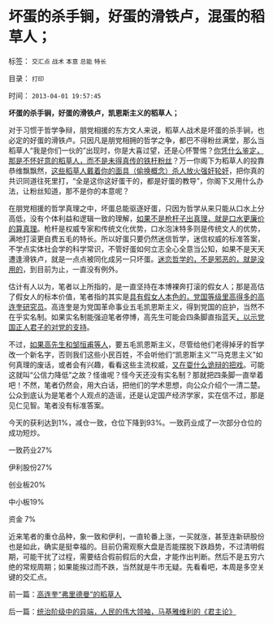 # 坏蛋的杀手锏，好蛋的滑铁卢，混蛋的稻草人；

标签： `交汇点` `战术` `本意` `总能` `特长` 

目录： `打印`

时间： `2013-04-01 19:57:45`

**坏蛋的杀手锏，好蛋的滑铁卢，凯恩斯主义的稻草人；**

对于习惯于哲学争辩，朋党相援的东方文人来说，稻草人战术是坏蛋的杀手锏，也必定的好蛋的滑铁卢。只因凡是朋党相拥的哲学之争，都巴不得粉丝满堂，那么当稻草人“我是你们一伙的”出现时，你是大喜过望，还是心怀警惕？[你凭什么鉴定，那是不怀好意的稻草人，而不是未得真传的铁杆粉丝](../../../2013/1/25/友善的稻草人意图强奸的恶意；.md)？万一你阁下为稻草人的投靠恭维飘飘然，[这些稻草人戴着你的面具（偷换概念）杀人放火强奸轮奸](../../../2012/3/27/骂，扣帽子，偷换概念.md)，把你真的共识同道往死里打，“全是这你这好蛋干的，都是好蛋的教导”，你阁下又用什么办法，让粉丝知道，那不是你的本意呢？

在朋党相援的哲学真理之中，坏蛋总能驱逐好蛋，只因为哲学从来只能从口水上分高低，没有个体利益和逻辑一致的理解，[如果不是枪杆子出真理，就是口水更廉价的算真理](../../../2009/1/28/笑谈中国道德口水仗之左中右派.md)。枪杆是权威专家和传统文化优势，口水泡沫特多则是传统文人的优势，满地打滚更自费五毛的特长。所以好蛋只要仍然迷信哲学，迷信权威的标准答案，不学点实体社会学的科学常识，不管好蛋如何立志全心全意当公知，如果不是天天遭逢滑铁卢，就是一点点被同化成另一只坏蛋。[迷恋哲学的，不是邪恶的，就是没用的](../../../2010/2/3/迷恋哲学不是邪恶的，就是没用的.md)，到目前为止，一直没有例外。

估计有人以为，笔者以上所指的，是一直坚持在本博裸奔打滚的假女人；那是高估了假女人的标本价值，笔者指的其实是[具有假女人本色的，党国等级里高得多的高连奎研究员](../../../2013/4/1/高连奎“弗里德曼”的稻草人.md)。高连奎是为党国革命事业五毛凯恩斯主义，得到党国的庇护，当然不在乎实名制。如果实名制能强迫笔者停博，高先生可能会四条脚直指蓝天[，以示党国正人君子的对党的支持](../../../2013/3/30/实名制将令我们处于权力和民粹的两面迫害；.md)。

不过，[如果高先生和邹恒甫等人](../../../2011/7/21/经济学的良心就是据理力争Vs第一流的猪狗.md)，要五毛凯恩斯主义，尽管给他们老得掉牙的哲学改一个新名字，否则我们这些小民百姓，不会听他们“凯恩斯主义”“马克思主义”如何真理的废话，或者会有兴趣，看看这些主流权威，[又在耍什么诡辩的把戏](../../../2013/2/13/哲学可以偷换一切概念，除了听众读者的理解.md)。可能这就叫“公信力降低”之故？怪谁呢？怪今天还没有实名制？那就把四条脚一直举着吧！不然，笔者仍然会，用大白话，把他们的学术思想，向公众介绍个一清二楚。公众到底认为是笔者个人观点的造谣，还是认定国产经济学家，实在信不过，那是见仁见智。笔者没有标准答案。

今天的获利达到1%，减仓一致，仓位下降到93%。一致药业成了一次部分仓位的成功短炒。

一致药业27%

伊利股份27%

创业板20%

中小板19%

资金 7%

近来笔者的重仓品种，象一致和伊利，一直轮番上涨，一买就涨，甚至连新研股份也是如此，确实是挺幸福的。目前仍需观察大盘是否能摆脱下跌趋势，不过清明假期，可能干扰了过程，需要结合假前假后的大盘，才能作出判断。然后不是五穷六绝的常规周期；如果能挨过而不跌，当然就是牛市无疑。先看看吧，本周是多空关键的交汇点。



前一篇：[高连奎“弗里德曼”的稻草人](../../../2013/4/1/高连奎“弗里德曼”的稻草人.md)

后一篇：[统治阶级中的异端，人民的伟大领袖，马基雅维利的《君主论》](../../../2013/4/2/统治阶级中的异端，人民的伟大领袖，马基雅维利的《君主论》.md)